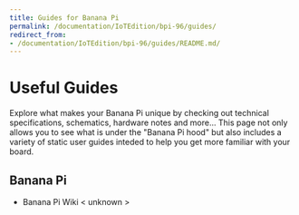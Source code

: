 ```yaml
---
title: Guides for Banana Pi
permalink: /documentation/IoTEdition/bpi-96/guides/
redirect_from:
- /documentation/IoTEdition/bpi-96/guides/README.md/
---
```

# Useful Guides

Explore what makes your Banana Pi unique by checking out technical specifications, schematics, hardware notes and more... This page not only allows you to see what is under the "Banana Pi hood" but also includes a variety of static user guides inteded to help you get more familiar with your board.

## Banana Pi

- Banana Pi Wiki < unknown >


